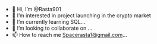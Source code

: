- 👋 Hi, I’m @Rasta901
- 👀 I’m interested in project launching in the crypto market 
- 🌱 I’m currently learning SQL...
- 💞️ I’m looking to collaborate on ...
- 📫 How to reach me Spacerasta1@gmail.com...

<!---
Rasta901/Rasta901 is a ✨ special ✨ repository because its `README.md` (this file) appears on your GitHub profile.
You can click the Preview link to take a look at your changes.
--->
